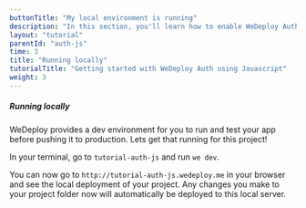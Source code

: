 ```yaml
---
buttonTitle: "My local environment is running"
description: "In this section, you'll learn how to enable WeDeploy Auth on your application."
layout: "tutorial"
parentId: "auth-js"
time: 3
title: "Running locally"
tutorialTitle: "Getting started with WeDeploy Auth using Javascript"
weight: 3
---
```


##### Running locally

WeDeploy provides a dev environment for you to run and test your app before pushing it to production. Lets get that running for this project!

In your terminal, go to `tutorial-auth-js` and run `we dev`.

You can now go to `http://tutorial-auth-js.wedeploy.me` in your browser and see the local deployment of your project. Any changes you make to your project folder now will automatically be deployed to this local server.  

